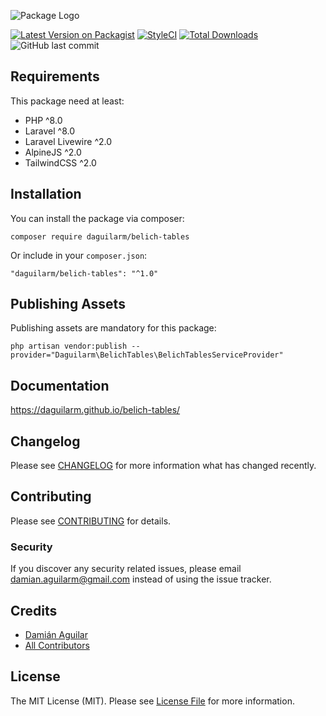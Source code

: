 ![Package Logo](https://banners.beyondco.de/Belich%20Tables.png?theme=light&packageManager=composer+require&packageName=daguilarm%2Fbelich-tables&pattern=bamboo&style=style_1&description=Manage+your+tables+with+Laravel+Livewire&md=1&showWatermark=0&fontSize=100px&images=template)

[![Latest Version on Packagist](https://img.shields.io/packagist/v/daguilarm/belich-tables.svg?style=flat-square)](https://packagist.org/packages/daguilarm/belich-tables)
[![StyleCI](https://styleci.io/repos/354914653/shield?style=plastic)](https://github.styleci.io/repos/354914653)
[![Total Downloads](https://img.shields.io/packagist/dt/daguilarm/belich-tables.svg?style=flat-square)](https://packagist.org/packages/daguilarm/belich-tables)
![GitHub last commit](https://img.shields.io/github/last-commit/daguilarm/belich-tables)

## Requirements

This package need at least:

- PHP ^8.0
- Laravel ^8.0
- Laravel Livewire ^2.0
- AlpineJS ^2.0
- TailwindCSS ^2.0

## Installation

You can install the package via composer:

    composer require daguilarm/belich-tables

Or include in your `composer.json`:

    "daguilarm/belich-tables": "^1.0"

## Publishing Assets

Publishing assets are mandatory for this package:

    php artisan vendor:publish --provider="Daguilarm\BelichTables\BelichTablesServiceProvider"

## Documentation

https://daguilarm.github.io/belich-tables/

## Changelog

Please see [CHANGELOG](CHANGELOG.md) for more information what has changed recently.

## Contributing

Please see [CONTRIBUTING](CONTRIBUTING.md) for details.

### Security

If you discover any security related issues, please email damian.aguilarm@gmail.com instead of using the issue tracker.

## Credits

- [Damián Aguilar](https://github.com/daguilarm)
- [All Contributors](../../contributors)

## License

The MIT License (MIT). Please see [License File](LICENSE.md) for more information.
